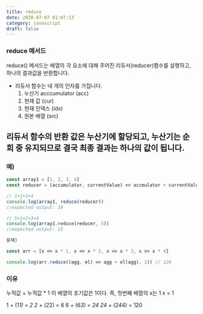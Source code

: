 ```yaml
---
title: reduce
date: 2020-07-07 01:07:13
category: javascript
draft: false
---
```


### reduce 메서드

reduce() 메서드는 배열의 각 요소에 대해 주어진 리듀서(reducer)함수를 실행하고, 하나의 결과값을 반환합니다.

- 리듀서 함수는 네 개의 인자를 가집니다.
  1. 누산기 acccumulator (acc)
  2. 현재 값 (cur)
  3. 현재 인덱스 (idx)
  4. 원본 배열 (src)

## **리듀서 함수의 반환 값은 누산기에 할당되고, 누산기는 순회 중 유지되므로 결국 최종 결과는 하나의 값이 됩니다.**

### 예)

```javascript
const array1 = [1, 2, 3, 4]
const reducer = (accumulator, currentValue) => accmulator + currentValue

// 1+2+3+4
console.log(array1, reduce(reducer))
//expected output: 10

// 5+1+2+3+4
console.log(array1.reduce(reducer, 5))
//expected output: 15
```

```javascript
문제)

const arr = [x => x * 1, x => x * 2, x => x * 3, x => x * 4]

console.log(arr.reduce((agg, el) => agg + el(agg), 1)) // 120


```

### 이유

누적값 + 누적값 \* 1
이 배열의 초기값은 1이다. 즉, 첫번째 배열의 x는 1
x = 1

1 + (1*1) = 2
2 + (2*2) = 6
6 + (6*3) = 24
24 + (24*4) = 120
